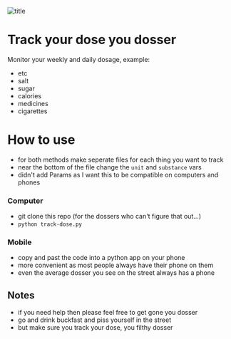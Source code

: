 ![title](https://github.com/cmdline-batcheloranator/dosser/blob/master/img/dosser.png)

# Track your dose you dosser

Monitor your weekly and daily dosage, example:

- etc
- salt 
- sugar 
- calories
- medicines
- cigarettes

# How to use

- for both methods make seperate files for each thing you want to track
- near the bottom of the file change the `unit` and `substance` vars
- didn't add Params as I want this to be compatible on computers and phones

### Computer

- git clone this repo (for the dossers who can't figure that out...)
- `python track-dose.py`

### Mobile

- copy and past the code into a python app on your phone
- more convenient as most people always have their phone on them
- even the average dosser you see on the street always has a phone

## Notes 
- if you need help then please feel free to get gone you dosser
- go and drink buckfast and piss yourself in the street 
- but make sure you track your dose, you filthy dosser

 





